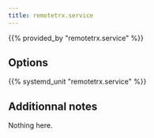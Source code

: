 ```yaml
---
title: remotetrx.service
---
```


{{% provided_by "remotetrx.service" %}}

## Options

{{% systemd_unit "remotetrx.service" %}}

## Additionnal notes

Nothing here.